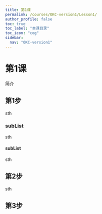 ```yaml
---
title: 第1课
permalink: /courses/OKC-version1/Lesson1/
author_profile: false
toc: true
toc_label: "本课目录"
toc_icon: "cog"
sidebar:
  nav: "OKC-version1"
---
```

# 第1课
简介
## 第1步
sth
### subList
sth
#### subList
sth
## 第2步
sth
## 第3步
